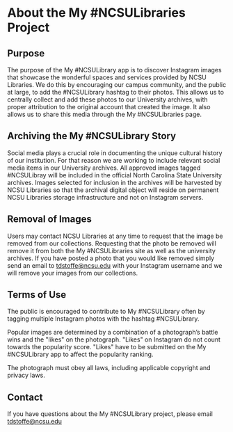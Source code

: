 # About the My #NCSULibraries Project
## Purpose
The purpose of the My #NCSULibrary app is to discover Instagram images that showcase the wonderful spaces and services provided by NCSU Libraries. We do this by encouraging our campus community, and the public at large, to add the #NCSULibrary hashtag to their photos. This allows us to centrally collect and add these photos to our University archives, with proper attribution to the original account that created the image. It also allows us to share this media through the My #NCSULibraries page.

## Archiving the My #NCSULibrary Story
Social media plays a crucial role in documenting the unique cultural history of our institution. For that reason we are working to include relevant social media items in our University archives. All approved images tagged #NCSULibray will be included in the official North Carolina State University archives. Images selected for inclusion in the archives will be harvested by NCSU Libraries so that the archival digital object will reside on permanent NCSU Libraries storage infrastructure and not on Instagram servers.

## Removal of Images
Users may contact NCSU Libraries at any time to request that the image be removed from our collections. Requesting that the photo be removed will remove it from both the My #NCSULibraries site as well as the university archives. If you have posted a photo that you would like removed simply send an email to tdstoffe@ncsu.edu with your Instagram username and we will remove your images from our collections.

## Terms of Use
The public is encouraged to contribute to My #NCSULibrary often by tagging multiple Instagram photos with the hashtag #NCSULibrary.

Popular images are determined by a combination of a photograph’s battle wins and the "likes" on the photograph. "Likes" on Instagram do not count towards the popularity score. "Likes" have to be submitted on the My #NCSULibrary app to affect the popularity ranking.

The photograph must obey all laws, including applicable copyright and privacy laws.

## Contact
If you have questions about the My #NCSULibrary project, please email tdstoffe@ncsu.edu
